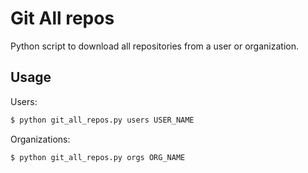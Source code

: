 # Git All repos

Python script to download all repositories from a user or organization.

## Usage

Users:

```sh
$ python git_all_repos.py users USER_NAME
```

Organizations:

```sh
$ python git_all_repos.py orgs ORG_NAME
```
